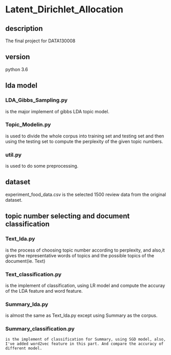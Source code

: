 # Latent_Dirichlet_Allocation


## description
The final project for DATA130008


## version
python 3.6

## lda model
### LDA_Gibbs_Sampling.py 

  is the major implement of gibbs LDA topic model.
### Topic_Modelin.py

  is used to divide the whole corpus into training set and testing set and then using the testing set to compute the perplexity of the given topic numbers.
### util.py 

   is used to do some preprocessing.


## dataset
experiment_food_data.csv is the selected 1500 review data from the original dataset.


## topic number selecting and document classification
### Text_lda.py 

   is the process of choosing topic number according to perplexity, and also,it gives the representative words of topics and the possible topics of the document(ie. Text)
### Text_classification.py

   is the implement of classification, using LR model and compute the accuray of the LDA feature and word feature.
### Summary_lda.py

   is almost the same as Text_lda.py except using Summary as the corpus.
### Summary_classification.py 

    is the implement of classification for Summary, using SGD model, also, I've added word2vec feature in this part. And compare the accuracy of different model.
